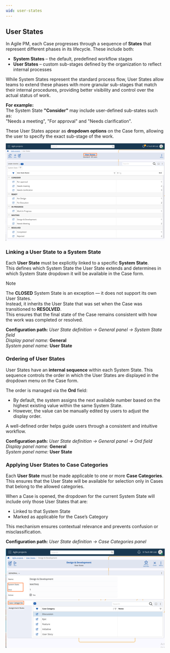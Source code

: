 ```yaml
---
uid: user-states
---
```


## User States

In Agile PM, each Case progresses through a sequence of **States** that represent different phases in its lifecycle. These include both:

- **System States** – the default, predefined workflow stages
- **User States** – custom sub-stages defined by the organization to reflect internal processes

While System States represent the standard process flow, User States allow teams to extend these phases with more granular sub-stages that match their internal procedures, providing better visibility and control over the actual status of work.

**For example:**  
The System State **"Consider"** may include user-defined sub-states such as:  
"Needs a meeting", "For approval" and "Needs clarification".

These User States appear as **dropdown options** on the Case form, allowing the user to specify the exact sub-stage of the work.

![User States](pictures/user-states.png)

### Linking a User State to a System State

Each **User State** must be explicitly linked to a specific **System State**.  
This defines which System State the User State extends and determines in which System State dropdown it will be available in the Case form.

> [!Note]
> The **CLOSED** System State is an exception — it does not support its own User States.  
> Instead, it inherits the User State that was set when the Case was transitioned to **RESOLVED**.  
> This ensures that the final state of the Case remains consistent with how the work was completed or resolved.

**Configuration path:** *User State definition → General panel → System State field*  
*Display panel name:* **General**  
*System panel name:* **User State**


### Ordering of User States

User States have an **internal sequence** within each System State. This sequence controls the order in which the User States are displayed in the dropdown menu on the Case form.

The order is managed via the **Ord** field:

- By default, the system assigns the next available number based on the highest existing value within the same System State.
- However, the value can be manually edited by users to adjust the display order.

A well-defined order helps guide users through a consistent and intuitive workflow.

**Configuration path:** *User State definition → General panel → Ord field*  
*Display panel name:* **General**  
*System panel name:* **User State**


### Applying User States to Case Categories

Each **User State** must be made applicable to one or more **Case Categories**.  
This ensures that the User State will be available for selection only in Cases that belong to the allowed categories.

When a Case is opened, the dropdown for the current System State will include only those User States that are:

- Linked to that System State  
- Marked as applicable for the Case’s Category

This mechanism ensures contextual relevance and prevents confusion or misclassification.

**Configuration path:** *User State definition → Case Categories panel*

![User States](pictures/user-state-form.png)
